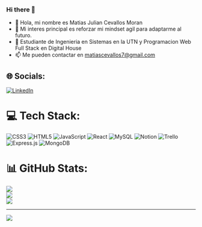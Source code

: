 ### Hi there 👋

- 👋 Hola, mi nombre es Matias Julian Cevallos Moran
- 👀 Mi interes principal es reforzar mi mindset agil para adaptarme al futuro.
- 🌱 Estudiante de Ingenieria en Sistemas en la UTN y Programacion Web Full Stack en Digital House
- 📫 Me pueden contactar en matiascevallos7@gmail.com

## 🌐 Socials:
[![LinkedIn](https://img.shields.io/badge/LinkedIn-%230077B5.svg?logo=linkedin&logoColor=white)](https://www.linkedin.com/in/mati-cevallos-23b840183/) 

# 💻 Tech Stack:
![CSS3](https://img.shields.io/badge/css3-%231572B6.svg?style=for-the-badge&logo=css3&logoColor=white) ![HTML5](https://img.shields.io/badge/html5-%23E34F26.svg?style=for-the-badge&logo=html5&logoColor=white) ![JavaScript](https://img.shields.io/badge/javascript-%23323330.svg?style=for-the-badge&logo=javascript&logoColor=%23F7DF1E) ![React](https://img.shields.io/badge/react-%2320232a.svg?style=for-the-badge&logo=react&logoColor=%2361DAFB)  ![MySQL](https://img.shields.io/badge/mysql-%2300f.svg?style=for-the-badge&logo=mysql&logoColor=white)  ![Notion](https://img.shields.io/badge/Notion-%23000000.svg?style=for-the-badge&logo=notion&logoColor=white) ![Trello](https://img.shields.io/badge/Trello-%23026AA7.svg?style=for-the-badge&logo=Trello&logoColor=white) ![Express.js](https://img.shields.io/badge/express.js-%23404d59.svg?style=for-the-badge&logo=express&logoColor=%2361DAFB) ![MongoDB](https://img.shields.io/badge/MongoDB-%234ea94b.svg?style=for-the-badge&logo=mongodb&logoColor=white)
# 📊 GitHub Stats:
![](https://github-readme-stats.vercel.app/api?username=maticevallos&theme=dark&hide_border=false&include_all_commits=false&count_private=false)<br/>
![](https://github-readme-streak-stats.herokuapp.com/?user=maticevallos&theme=dark&hide_border=false)<br/>
![](https://github-readme-stats.vercel.app/api/top-langs/?username=maticevallos&theme=dark&hide_border=false&include_all_commits=false&count_private=false&layout=compact)

---
[![](https://visitcount.itsvg.in/api?id=maticevallos&icon=0&color=0)](https://visitcount.itsvg.in)

<!-- Proudly created with GPRM ( https://gprm.itsvg.in ) -->
